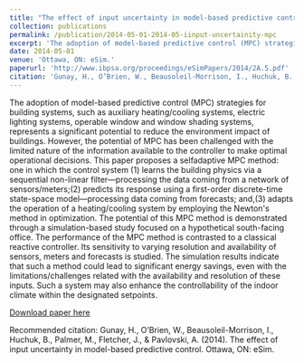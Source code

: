 ```yaml
---
title: "The effect of input uncertainty in model-based predictive control"
collection: publications
permalink: /publication/2014-05-01-2014-05-iinput-uncertainity-mpc
excerpt: 'The adoption of model-based predictive control (MPC) strategies for building systems, such as auxiliary heating/cooling systems, electric lighting systems, operable window and window shading systems, represents a significant potential to reduce the environment impact of buildings. However, the potential of MPC has been challenged with the limited nature of the information available to the controller to make optimal operational decisions. This paper proposes a selfadaptive MPC method: one in which the control system (1) learns the building physics via a sequential non-linear filter—processing the data coming from a network of sensors/meters;(2) predicts its response using a first-order discrete-time state-space model—processing data coming from forecasts; and,(3) adapts the operation of a heating/cooling system by employing the Newton&apos;s method in optimization. The potential of this MPC method is demonstrated through a simulation-based study focused on a hypothetical south-facing office. The performance of the MPC method is contrasted to a classical reactive controller. Its sensitivity to varying resolution and availability of sensors, meters and forecasts is studied. The simulation results indicate that such a method could lead to significant energy savings, even with the limitations/challenges related with the availability and resolution of these inputs. Such a system may also enhance the controllability of the indoor climate within the designated setpoints.'
date: 2014-05-01
venue: 'Ottawa, ON: eSim.'
paperurl: 'http://www.ibpsa.org/proceedings/eSimPapers/2014/2A.5.pdf'
citation: 'Gunay, H., O’Brien, W., Beausoleil-Morrison, I., Huchuk, B., Palmer, M., Fletcher, J., &amp; Pavlovski, A. (2014). The effect of input uncertainty in model-based predictive control. Ottawa, ON: eSim.'
---
```

The adoption of model-based predictive control (MPC) strategies for building systems, such as auxiliary heating/cooling systems, electric lighting systems, operable window and window shading systems, represents a significant potential to reduce the environment impact of buildings. However, the potential of MPC has been challenged with the limited nature of the information available to the controller to make optimal operational decisions. This paper proposes a selfadaptive MPC method: one in which the control system (1) learns the building physics via a sequential non-linear filter—processing the data coming from a network of sensors/meters;(2) predicts its response using a first-order discrete-time state-space model—processing data coming from forecasts; and,(3) adapts the operation of a heating/cooling system by employing the Newton&apos;s method in optimization. The potential of this MPC method is demonstrated through a simulation-based study focused on a hypothetical south-facing office. The performance of the MPC method is contrasted to a classical reactive controller. Its sensitivity to varying resolution and availability of sensors, meters and forecasts is studied. The simulation results indicate that such a method could lead to significant energy savings, even with the limitations/challenges related with the availability and resolution of these inputs. Such a system may also enhance the controllability of the indoor climate within the designated setpoints.

[Download paper here](http://www.ibpsa.org/proceedings/eSimPapers/2014/2A.5.pdf)

Recommended citation: Gunay, H., O’Brien, W., Beausoleil-Morrison, I., Huchuk, B., Palmer, M., Fletcher, J., & Pavlovski, A. (2014). The effect of input uncertainty in model-based predictive control. Ottawa, ON: eSim.